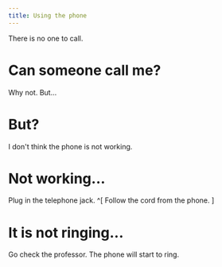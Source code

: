 ```yaml
---
title: Using the phone
---
```


There is no one to call.

# Can someone call me?
Why not. But...

# But?
I don't think the phone is not working.

# Not working...
Plug in the telephone jack. ^[ Follow the cord from the phone. ]

# It is not ringing...
Go check the professor. The phone will start to ring.
